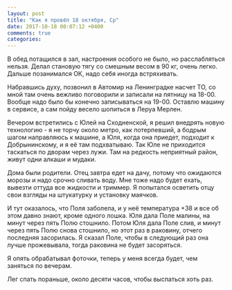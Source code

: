 ```yaml
---
layout: post
title: "Как я провёл 18 октября, Ср"
date: 2017-10-18 00:07:12 +0400
comments: true
categories: 
---
```

В обед потащился в зал, настроения особого не было, но расслабляться нельзя. Делал становую тягу со смешным весом в 90 кг, очень легко. Дальше позанимался ОК, надо себя иногда встряхивать.

Набравшись духу, позвонил в Автомир на Ленинградке насчет ТО, со мной там очень вежливо поговорили и записали на пятницу на 18-00. Вообще надо было бы конечно записываться на 19-00. Оставлю машину в сервисе, а сам пойду весело шопиться в Леруа Мерлен. 

Вечером встретились с Юлей на Сходненской, я решил внедрять новую технологию - я не торчу около метро, как потерпевший, а бодрым шагом направляюсь к машине, а Юля, когда она приедет, подходит к Добрынинскому, и я её там подхватываю. Так Юле не приходится таскаться по дворам через лужи. Там на редкость неприятный район, живут одни алкаши и мудаки.

Дома были родители. Отец завтра едет на дачу, потому что ожидаются морозы и надо срочно сливать воду. Мне тоже надо будет ехать, вывезти оттуда все жидкости и триммер. Я попытался осветить отцу свои взгляды на штукатурку и установку маячков.

И тут оказалось, что Поля заболела, и у неё температура +38 и все об этом давно знают, кроме одного лошка. Юля дала Поле малины, на минут через пять Полю стошнило. Потом Юля дала Поле слив, и минут через пять Полю снова стошнило, но этот раз в раковину, отчего последняя засорилась. Я сказал Поле, чтобы в следующий раз она лучше прожевывала, тогда раковина не будет засоряться.

Я опять обрабатывал фоточки, теперь у меня всегда будет, чем заняться по вечерам. 

Лег спать пораньше, около десяти часов, чтобы выспаться хоть раз.